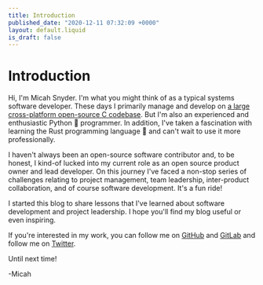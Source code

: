 ```yaml
---
title: Introduction
published_date: "2020-12-11 07:32:09 +0000"
layout: default.liquid
is_draft: false
---
```

# Introduction

Hi, I'm Micah Snyder. I'm what you might think of as a typical systems software developer. These days I primarily manage and develop on [a large cross-platform open-source C codebase](https://github.com/Cisco-Talos/clamav-devel). But I'm also an experienced and enthusiastic Python 🐍 programmer. In addition, I've taken a fascination with learning the Rust programming language 🦀 and can't wait to use it more professionally.

I haven't always been an open-source software contributor and, to be honest, I kind-of lucked into my current role as an open source product owner and lead developer. On this journey I've faced a non-stop series of challenges relating to project management, team leadership, inter-product collaboration, and of course software development. It's a fun ride!

I started this blog to share lessons that I've learned about software development and project leadership. I hope you'll find my blog useful or even inspiring.

If you're interested in my work, you can follow me on [GitHub](https://github.com/micahsnyder) and [GitLab](https://gitlab.com/micahsnyder) and follow me on [Twitter](https://twitter.com/0xC0000063).

Until next time!

-Micah

